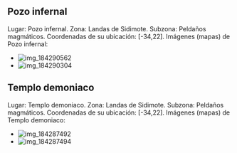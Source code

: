 ## Pozo infernal
Lugar: Pozo infernal.
Zona: Landas de Sidimote.
Subzona: Peldaños magmáticos.
Coordenadas de su ubicación: [-34,22].
Imágenes (mapas) de Pozo infernal:
- ![img_184290562](https://media.discordapp.net/attachments/1115311447145193482/1115342159235780618/184290562.jpg)
- ![img_184290304](https://media.discordapp.net/attachments/1115311447145193482/1115342157881032745/184290304.jpg)

## Templo demoniaco
Lugar: Templo demoniaco.
Zona: Landas de Sidimote.
Subzona: Peldaños magmáticos.
Coordenadas de su ubicación: [-34,22].
Imágenes (mapas) de Templo demoniaco:
- ![img_184287492](https://media.discordapp.net/attachments/1115311447145193482/1115342121101172877/184287492.jpg)
- ![img_184287494](https://media.discordapp.net/attachments/1115311447145193482/1115342122770501723/184287494.jpg)